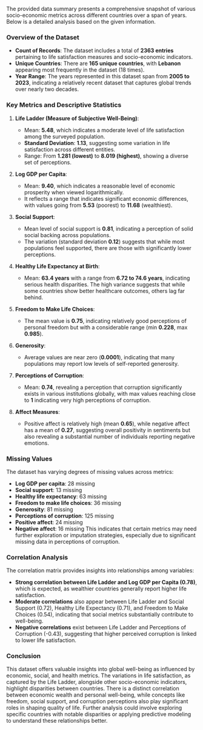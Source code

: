 The provided data summary presents a comprehensive snapshot of various socio-economic metrics across different countries over a span of years. Below is a detailed analysis based on the given information.

### Overview of the Dataset

- **Count of Records**: The dataset includes a total of **2363 entries** pertaining to life satisfaction measures and socio-economic indicators.
- **Unique Countries**: There are **165 unique countries**, with **Lebanon** appearing most frequently in the dataset (18 times).
- **Year Range**: The years represented in this dataset span from **2005 to 2023**, indicating a relatively recent dataset that captures global trends over nearly two decades.

### Key Metrics and Descriptive Statistics

1. **Life Ladder (Measure of Subjective Well-Being)**:
   - Mean: **5.48**, which indicates a moderate level of life satisfaction among the surveyed population.
   - **Standard Deviation**: **1.13**, suggesting some variation in life satisfaction across different entities.
   - Range: From **1.281 (lowest)** to **8.019 (highest)**, showing a diverse set of perceptions.

2. **Log GDP per Capita**:
   - Mean: **9.40**, which indicates a reasonable level of economic prosperity when viewed logarithmically.
   - It reflects a range that indicates significant economic differences, with values going from **5.53** (poorest) to **11.68** (wealthiest).

3. **Social Support**:
   - Mean level of social support is **0.81**, indicating a perception of solid social backing across populations.
   - The variation (standard deviation **0.12**) suggests that while most populations feel supported, there are those with significantly lower perceptions.

4. **Healthy Life Expectancy at Birth**:
   - Mean: **63.4 years** with a range from **6.72 to 74.6 years**, indicating serious health disparities. The high variance suggests that while some countries show better healthcare outcomes, others lag far behind.

5. **Freedom to Make Life Choices**:
   - The mean value is **0.75**, indicating relatively good perceptions of personal freedom but with a considerable range (min **0.228**, max **0.985**).

6. **Generosity**:
   - Average values are near zero (**0.0001**), indicating that many populations may report low levels of self-reported generosity.

7. **Perceptions of Corruption**:
   - Mean: **0.74**, revealing a perception that corruption significantly exists in various institutions globally, with max values reaching close to **1** indicating very high perceptions of corruption.

8. **Affect Measures**:
   - Positive affect is relatively high (mean **0.65**), while negative affect has a mean of **0.27**, suggesting overall positivity in sentiments but also revealing a substantial number of individuals reporting negative emotions.

### Missing Values
The dataset has varying degrees of missing values across metrics:
- **Log GDP per capita**: 28 missing
- **Social support**: 13 missing
- **Healthy life expectancy**: 63 missing
- **Freedom to make life choices**: 36 missing
- **Generosity**: 81 missing
- **Perceptions of corruption**: 125 missing
- **Positive affect**: 24 missing
- **Negative affect**: 16 missing
This indicates that certain metrics may need further exploration or imputation strategies, especially due to significant missing data in perceptions of corruption.

### Correlation Analysis
The correlation matrix provides insights into relationships among variables:
- **Strong correlation between Life Ladder and Log GDP per Capita (0.78)**, which is expected, as wealthier countries generally report higher life satisfaction.
- **Moderate correlations** also appear between Life Ladder and Social Support (0.72), Healthy Life Expectancy (0.71), and Freedom to Make Choices (0.54), indicating that social metrics substantially contribute to well-being.
- **Negative correlations** exist between Life Ladder and Perceptions of Corruption (-0.43), suggesting that higher perceived corruption is linked to lower life satisfaction.

### Conclusion
This dataset offers valuable insights into global well-being as influenced by economic, social, and health metrics. The variations in life satisfaction, as captured by the Life Ladder, alongside other socio-economic indicators, highlight disparities between countries. There is a distinct correlation between economic wealth and personal well-being, while concepts like freedom, social support, and corruption perceptions also play significant roles in shaping quality of life. Further analysis could involve exploring specific countries with notable disparities or applying predictive modeling to understand these relationships better.
